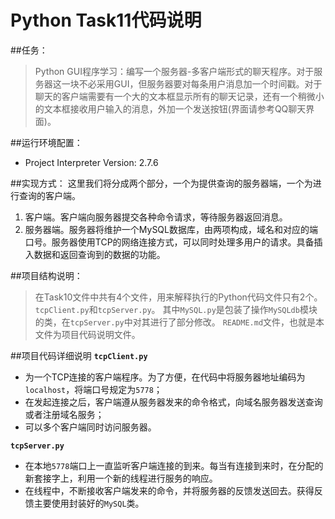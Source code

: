 Python Task11代码说明
================  
##任务：
> Python GUI程序学习：编写一个服务器-多客户端形式的聊天程序。对于服务器这一块不必采用GUI，但服务器要对每条用户消息加一个时间戳。对于聊天的客户端需要有一个大的文本框显示所有的聊天记录，还有一个稍微小的文本框接收用户输入的消息，外加一个发送按钮(界面请参考QQ聊天界面)。

##运行环境配置：
* Project Interpreter Version: 2.7.6


##实现方式：
这里我们将分成两个部分，一个为提供查询的服务器端，一个为进行查询的客户端。    
1. 客户端。客户端向服务器提交各种命令请求，等待服务器返回消息。  
2. 服务器端。服务器将维护一个MySQL数据库，由两项构成，域名和对应的端口号。服务器使用TCP的网络连接方式，可以同时处理多用户的请求。具备插入数据和返回查询到的数据的功能。

##项目结构说明：
> 在Task10文件中共有4个文件，用来解释执行的Python代码文件只有2个。
`tcpClient.py`和`tcpServer.py`。
其中`MySQL.py`是包装了操作`MySQLdb`模块的类，在`tcpServer.py`中对其进行了部分修改。
`README.md`文件，也就是本文件为项目代码说明文件。

##项目代码详细说明
**`tcpClient.py`**  

* 为一个TCP连接的客户端程序。为了方便，在代码中将服务器地址编码为`localhost`，将端口号规定为`5778`；
* 在发起连接之后，客户端遵从服务器发来的命令格式，向域名服务器发送查询或者注册域名服务；
* 可以多个客户端同时访问服务器。

**`tcpServer.py`**    

* 在本地`5778`端口上一直监听客户端连接的到来。每当有连接到来时，在分配的新套接字上，利用一个新的线程进行服务的响应。
* 在线程中，不断接收客户端发来的命令，并将服务器的反馈发送回去。获得反馈主要使用封装好的`MySQL`类。
